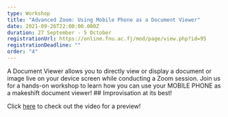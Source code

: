 ```yaml
---
type: Workshop
title: "Advanced Zoom: Using Mobile Phone as a Document Viewer"
date: 2021-09-26T22:00:00.000Z
duration: 27 September - 5 October
registrationUrl: https://online.fnu.ac.fj/mod/page/view.php?id=95
registrationDeadline: ""
order: "4"
---
```

A Document Viewer allows you to directly view or display a document or image live on your device screen while conducting a Zoom session. Join us for a hands-on workshop to learn how you can use your MOBILE PHONE as a makeshift document viewer! ## Improvisation at its best!

Click [here](https://www.youtube.com/watch?v=GqERjSan04A&ab_channel=WisdomCommunityofPasifikaTeachers) to check out the video for a preview!
